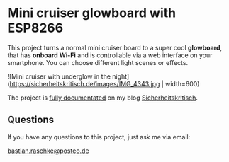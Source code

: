 # Mini cruiser glowboard with ESP8266

This project turns a normal mini cruiser board to a super cool **glowboard**, that has **onboard Wi-Fi** and is controllable via a web interface on your smartphone. You can choose different light scenes or effects.

![Mini cruiser with underglow in the night](https://sicherheitskritisch.de/images/IMG_4343.jpg | width=600)

The project is [fully documentated](https://sicherheitskritisch.de/2016/10/pennyboard-mini-cruiser-as-glowboard-with-wi-fi-and-a-smartphone-app-en/) on my blog [Sicherheitskritisch](https://sicherheitskritisch.de).

## Questions

If you have any questions to this project, just ask me via email:

<bastian.raschke@posteo.de>
